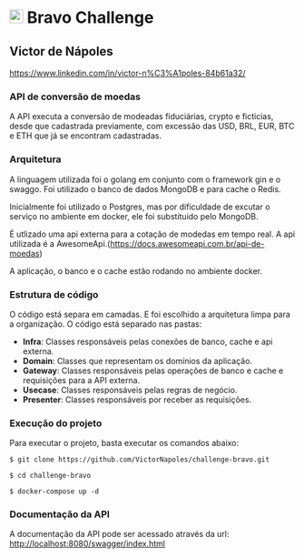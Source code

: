 # <img src="https://avatars1.githubusercontent.com/u/7063040?v=4&s=200.jpg" alt="Hurb" width="24" /> Bravo Challenge

## Victor de Nápoles
<https://www.linkedin.com/in/victor-n%C3%A1poles-84b61a32/>

### API de conversão de moedas

A API executa a conversão de modeadas fiduciárias, crypto e ficticias, desde que cadastrada previamente, com excessão das USD, BRL, EUR, BTC e ETH que já se encontram cadastradas.

### Arquitetura

A linguagem utilizada foi o golang em conjunto com o framework gin e o swaggo. Foi utilizado o banco de dados MongoDB e para cache o Redis.

Inicialmente foi utilizado o Postgres, mas por dificuldade de excutar o serviço no ambiente em docker, ele foi substituido pelo MongoDB.

É utlizado uma api externa para a cotação de modedas em tempo real. A api utilizada é a AwesomeApi.(<https://docs.awesomeapi.com.br/api-de-moedas>)

A aplicação, o banco e o cache estão rodando no ambiente docker.

### Estrutura de código

O código está separa em camadas. E foi escolhido a arquitetura limpa para a organização. O código está separado nas pastas:
-   **Infra**: Classes responsáveis pelas conexões de banco, cache e api externa.
-   **Domain**: Classes que representam os domínios da aplicação.
-   **Gateway**: Classes responsáveis pelas operações de banco e cache e requisições para a API externa.
-   **Usecase**: Classes responsáveis pelas regras de negócio.
-   **Presenter**: Classes responsáveis por receber as requisições.


### Execução do projeto

Para executar o projeto, basta executar os comandos abaixo:

```
$ git clone https://github.com/VictorNapoles/challenge-bravo.git
```

```
$ cd challenge-bravo
```

```
$ docker-compose up -d
```

### Documentação da API

A documentação da API pode ser acessado através da url: <http://localhost:8080/swagger/index.html>